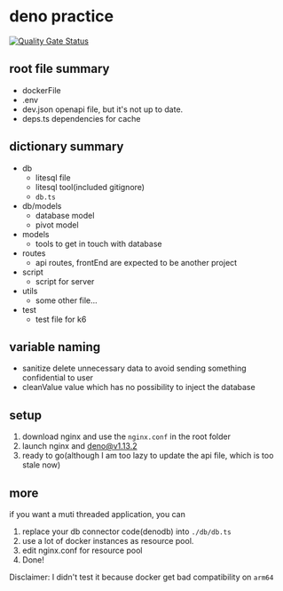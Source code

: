 # deno practice
[![Quality Gate Status](https://sonarcloud.io/api/project_badges/measure?project=Eason0729_nsd&metric=alert_status)](https://sonarcloud.io/summary/new_code?id=Eason0729_nsd)

## root file summary

- dockerFile
- .env
- dev.json
  openapi file, but it's not up to date.
- deps.ts
  dependencies for cache

## dictionary summary

- db
  - litesql file
  - litesql tool(included gitignore)
  - `db.ts`
- db/models
  - database model
  - pivot model
- models
  - tools to get in touch with database
- routes
  - api routes,
    frontEnd are expected to be another project
- script
  - script for server
- utils
  - some other file...
- test
  - test file for k6

## variable naming

- sanitize
  delete unnecessary data to avoid sending something confidential to user
- cleanValue
  value which has no possibility to inject the database

## setup

1. download nginx and use the ``nginx.conf`` in the root folder
2. launch nginx and deno@v1.13.2
3. ready to go(although I am too lazy to update the api file, which is too stale now)

## more

if you want a muti threaded application, you can 
1. replace your db connector code(denodb) into ``./db/db.ts``
2. use a lot of docker instances as resource pool.
3. edit nginx.conf for resource pool
4. Done!

Disclaimer: I didn't test it because docker get bad compatibility on ``arm64``